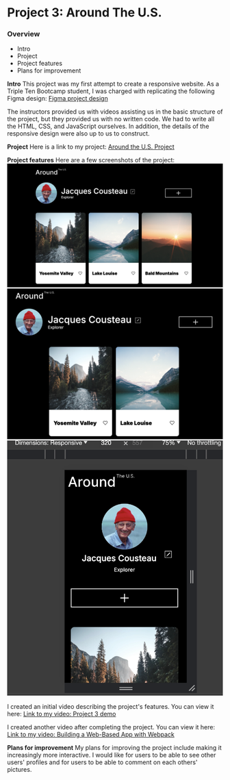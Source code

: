 # Project 3: Around The U.S.

### Overview

- Intro
- Project
- Project features
- Plans for improvement

**Intro**
This project was my first attempt to create a responsive website. As a Triple Ten Bootcamp student, I was charged with replicating the following Figma design: [Figma project design](https://www.figma.com/file/ii4xxsJ0ghevUOcssTlHZv/Sprint-3%3A-Around-the-US?node-id=0%3A1)

The instructors provided us with videos assisting us in the basic structure of the project, but they provided us with no written code. We had to write all the HTML, CSS, and JavaScript ourselves. In addition, the details of the responsive design were also up to us to construct.

**Project**
Here is a link to my project: [Around the U.S. Project](https://lydiacodes04.github.io/se_project_aroundtheus/)

**Project features**
Here are a few screenshots of the project:
![desktop image](./images/demo/1280px%20desktop.png)
![tablet image](./images/demo/800px%20tablet.png)
![phone image](./images/demo/320px%20phone.png)

I created an initial video describing the project's features. You can view it here:
[Link to my video: Project 3 demo](https://drive.google.com/file/d/1IMFnQz4o8_h3-tnFMQuBl8rgOnsdqzyf/view?usp=drive_link/)

I created another video after completing the project. You can view it here:
[Link to my video: Building a Web-Based App with Webpack](https://www.loom.com/share/a30122b00c504e278ae1d48a1ec9f4a0?sid=2e4fe281-d876-4ad8-b7ae-5b1f462a872c)

**Plans for improvement**
My plans for improving the project include making it increasingly more interactive. I would like for users to be able to see other users' profiles and for users to be able to comment on each others' pictures. 
